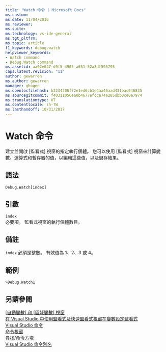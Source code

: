 ```yaml
---
title: "Watch 命令 | Microsoft Docs"
ms.custom: 
ms.date: 11/04/2016
ms.reviewer: 
ms.suite: 
ms.technology: vs-ide-general
ms.tgt_pltfrm: 
ms.topic: article
f1_keywords: debug.watch
helpviewer_keywords:
- Watch command
- Debug.Watch command
ms.assetid: aa02e647-d9f5-4905-a651-52a8df595795
caps.latest.revision: "11"
author: gewarren
ms.author: gewarren
manager: ghogen
ms.openlocfilehash: b3234206f72e1ed6cb1e4aa46aad431bac046835
ms.sourcegitcommit: f40311056ea0b4677efcca74a285dbb0ce0e7974
ms.translationtype: HT
ms.contentlocale: zh-TW
ms.lasthandoff: 10/31/2017
---
```

# <a name="watch-command"></a>Watch 命令
建立並開啟 [監看式]  視窗的指定執行個體。 您可以使用 [監看式] 視窗來計算變數、運算式和暫存器的值，以編輯這些值，以及儲存結果。  
  
## <a name="syntax"></a>語法  
  
```  
Debug.Watch[index]  
```  
  
## <a name="arguments"></a>引數  
 `index`  
 必要項。 監看式視窗的執行個體數目。  
  
## <a name="remarks"></a>備註  
 `index` 必須是整數。 有效值為 1、2、3 或 4。  
  
## <a name="example"></a>範例  
  
```  
>Debug.Watch1  
```  
  
## <a name="see-also"></a>另請參閱  
 [[自動變數] 和 [區域變數] 視窗](../../debugger/autos-and-locals-windows.md)   
 [在 Visual Studio 中使用監看式及快速監看式視窗在變數設定監看式](../../debugger/watch-and-quickwatch-windows.md)   
 [Visual Studio 命令](../../ide/reference/visual-studio-commands.md)   
 [命令視窗](../../ide/reference/command-window.md)   
 [尋找/命令方塊](../../ide/find-command-box.md)   
 [Visual Studio 命令別名](../../ide/reference/visual-studio-command-aliases.md)